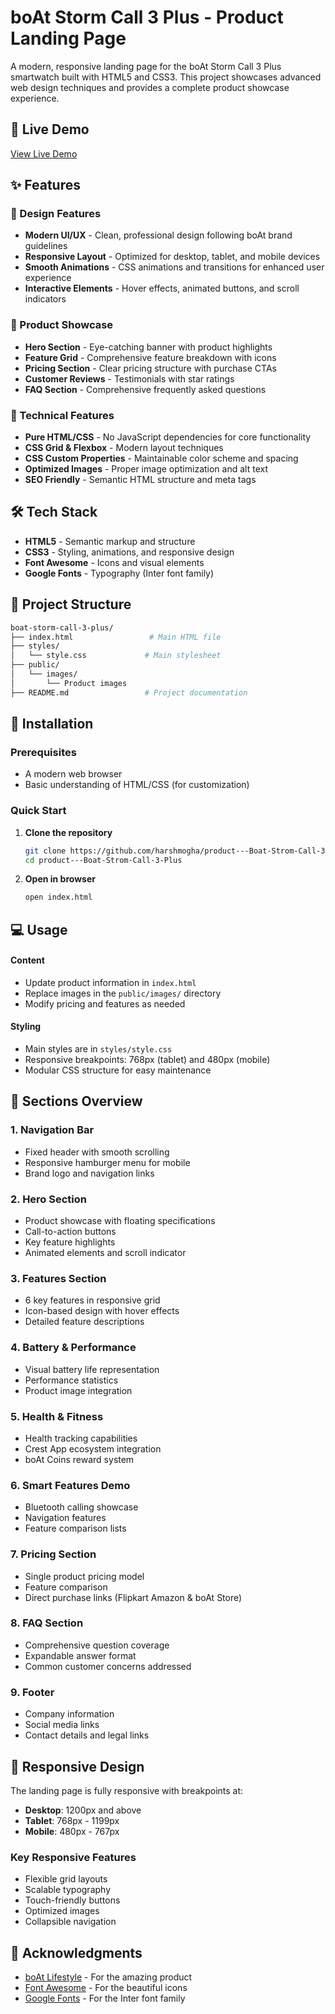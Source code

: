 # boAt Storm Call 3 Plus - Product Landing Page

A modern, responsive landing page for the boAt Storm Call 3 Plus smartwatch built with HTML5 and CSS3. This project showcases advanced web design techniques and provides a complete product showcase experience.


## 🚀 Live Demo

[View Live Demo](https://harshmogha.github.io/product---Boat-Strom-Call-3-Plus/) 

## ✨ Features

### 🎨 Design Features
- **Modern UI/UX** - Clean, professional design following boAt brand guidelines
- **Responsive Layout** - Optimized for desktop, tablet, and mobile devices
- **Smooth Animations** - CSS animations and transitions for enhanced user experience
- **Interactive Elements** - Hover effects, animated buttons, and scroll indicators

### 📱 Product Showcase
- **Hero Section** - Eye-catching banner with product highlights
- **Feature Grid** - Comprehensive feature breakdown with icons
- **Pricing Section** - Clear pricing structure with purchase CTAs
- **Customer Reviews** - Testimonials with star ratings
- **FAQ Section** - Comprehensive frequently asked questions

### 🔧 Technical Features
- **Pure HTML/CSS** - No JavaScript dependencies for core functionality
- **CSS Grid & Flexbox** - Modern layout techniques
- **CSS Custom Properties** - Maintainable color scheme and spacing
- **Optimized Images** - Proper image optimization and alt text
- **SEO Friendly** - Semantic HTML structure and meta tags

## 🛠️ Tech Stack

- **HTML5** - Semantic markup and structure
- **CSS3** - Styling, animations, and responsive design
- **Font Awesome** - Icons and visual elements
- **Google Fonts** - Typography (Inter font family)

## 📁 Project Structure
```bash
boat-storm-call-3-plus/
├── index.html                 # Main HTML file
├── styles/
│   └── style.css             # Main stylesheet
├── public/
│   └── images/
│       └── Product images
├── README.md                 # Project documentation
```
## 🚀 Installation

### Prerequisites
- A modern web browser
- Basic understanding of HTML/CSS (for customization)

### Quick Start

1. **Clone the repository**
   ```bash
   git clone https://github.com/harshmogha/product---Boat-Strom-Call-3-Plus.git
   cd product---Boat-Strom-Call-3-Plus
   

2. **Open in browser**
   ```bash
   open index.html


## 💻 Usage

#### Content
- Update product information in `index.html`
- Replace images in the `public/images/` directory
- Modify pricing and features as needed

#### Styling
- Main styles are in `styles/style.css`
- Responsive breakpoints: 768px (tablet) and 480px (mobile)
- Modular CSS structure for easy maintenance

## 📖 Sections Overview

### 1. Navigation Bar
- Fixed header with smooth scrolling
- Responsive hamburger menu for mobile
- Brand logo and navigation links

### 2. Hero Section
- Product showcase with floating specifications
- Call-to-action buttons
- Key feature highlights
- Animated elements and scroll indicator

### 3. Features Section
- 6 key features in responsive grid
- Icon-based design with hover effects
- Detailed feature descriptions

### 4. Battery & Performance
- Visual battery life representation
- Performance statistics
- Product image integration

### 5. Health & Fitness
- Health tracking capabilities
- Crest App ecosystem integration
- boAt Coins reward system

### 6. Smart Features Demo
- Bluetooth calling showcase
- Navigation features
- Feature comparison lists

### 7. Pricing Section
- Single product pricing model
- Feature comparison
- Direct purchase links (Flipkart Amazon & boAt Store)

### 8. FAQ Section
- Comprehensive question coverage
- Expandable answer format
- Common customer concerns addressed

### 9. Footer
- Company information
- Social media links
- Contact details and legal links

## 📱 Responsive Design

The landing page is fully responsive with breakpoints at:

- **Desktop**: 1200px and above
- **Tablet**: 768px - 1199px
- **Mobile**: 480px - 767px

### Key Responsive Features
- Flexible grid layouts
- Scalable typography
- Touch-friendly buttons
- Optimized images
- Collapsible navigation

## 🙏 Acknowledgments

- [boAt Lifestyle](https://boat-lifestyle.com) - For the amazing product
- [Font Awesome](https://fontawesome.com) - For the beautiful icons
- [Google Fonts](https://fonts.google.com) - For the Inter font family
